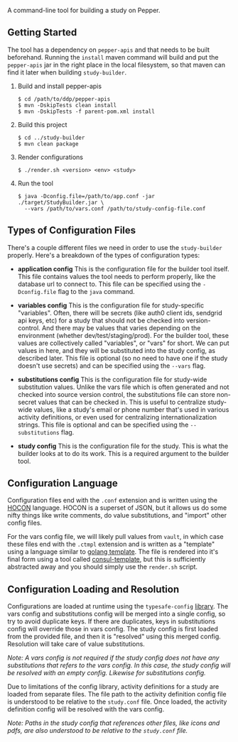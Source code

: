 A command-line tool for building a study on Pepper.

## Getting Started

The tool has a dependency on `pepper-apis` and that needs to be built
beforehand. Running the `install` maven command will build and put the
`pepper-apis` jar in the right place in the local filesystem, so that maven can
find it later when building `study-builder`.

1. Build and install pepper-apis
    ```
    $ cd /path/to/ddp/pepper-apis
    $ mvn -DskipTests clean install
    $ mvn -DskipTests -f parent-pom.xml install
    ```
2. Build this project
    ```
    $ cd ../study-builder
    $ mvn clean package
    ```
3. Render configurations
    ```
    $ ./render.sh <version> <env> <study>
    ```
4. Run the tool
    ```
    $ java -Dconfig.file=/path/to/app.conf -jar ./target/StudyBuilder.jar \
      --vars /path/to/vars.conf /path/to/study-config-file.conf
    ```

## Types of Configuration Files

There's a couple different files we need in order to use the `study-builder`
properly. Here's a breakdown of the types of configuration types:

- **application config** This is the configuration file for the builder tool
  itself. This file contains values the tool needs to perform properly, like
  the database url to connect to. This file can be specified using the
  `-Dconfig.file` flag to the `java` command.

- **variables config** This is the configuration file for study-specific
  "variables". Often, there will be secrets (like auth0 client ids, sendgrid
  api keys, etc) for a study that should not be checked into version-control.
  And there may be values that varies depending on the environment (whether
  dev/test/staging/prod). For the builder tool, these values are collectively
  called "variables", or "vars" for short. We can put values in here, and they
  will be substituted into the study config, as described later. This file is
  optional (so no need to have one if the study doesn't use secrets) and can be
  specified using the `--vars` flag.

- **substitutions config** This is the configuration file for study-wide
  substitution values. Unlike the vars file which is often generated and not
  checked into source version control, the substitutions file can store
  non-secret values that can be checked in. This is useful to centralize
  study-wide values, like a study's email or phone number that's used in
  various activity definitions, or even used for centralizing
  internationalization strings. This file is optional and can be specified
  using the `--substitutions` flag.

- **study config** This is the configuration file for the study. This is what
  the builder looks at to do its work. This is a required argument to the
  builder tool.

## Configuration Language

Configuration files end with the `.conf` extension and is written using the
[HOCON][hocon] language. HOCON is a superset of JSON, but it allows us do some
nifty things like write comments, do value substitutions, and "import" other
config files.

For the vars config file, we will likely pull values from `vault`, in which
case these files end with the `.ctmpl` extension and is written as a "template"
using a language similar to [golang template][go-tmpl]. The file is rendered
into it's final form using a tool called [consul-template][consul-tmpl], but
this is sufficiently abstracted away and you should simply use the `render.sh`
script.

## Configuration Loading and Resolution

Configurations are loaded at runtime using the `typesafe-config`
[library][tscfg-lib]. The vars config and substitutions config will be merged
into a single config, so try to avoid duplicate keys. If there are duplicates,
keys in substitutions config will override those in vars config. The study
config is first loaded from the provided file, and then it is "resolved" using
this merged config. Resolution will take care of value substitutions.

*Note: A vars config is not required if the study config does not have any
substitutions that refers to the vars config. In this case, the study config
will be resolved with an empty config. Likewise for substitutions config.*

Due to limitations of the config library, activity definitions for a study are
loaded from separate files. The file path to the activity definition config
file is understood to be relative to the `study.conf` file. Once loaded, the
activity definition config will be resolved with the vars config.

*Note: Paths in the study config that references other files, like icons and
pdfs, are also understood to be relative to the `study.conf` file.*

[hocon]: https://github.com/lightbend/config/blob/master/HOCON.md
[go-tmpl]: https://golang.org/pkg/text/template/
[consul-tmpl]: https://github.com/hashicorp/consul-template
[tscfg-lib]: https://github.com/lightbend/config
